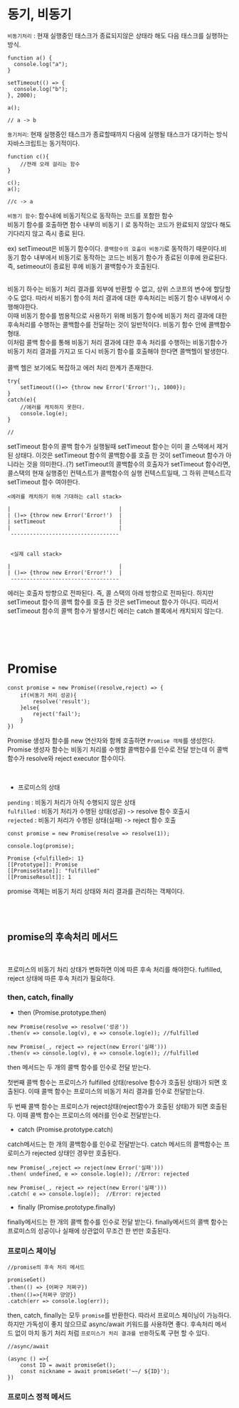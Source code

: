 # 동기, 비동기

`비동기처리` : 현재 실행중인 태스크가 종료되지않은 상태라 해도 다음 태스크를 실행하는 방식.

```
function a() {
  console.log("a");
}

setTimeout(() => {
  console.log("b");
}, 2000);

a();

// a -> b
```

`동기처리`: 현재 실행중인 태스크가 종료할때까지 다음에 실행될 태스크가 대기하는 방식
자바스크립트는 동기적이다.

```
function c(){
    //젼래 오래 걸리는 함수
}

c();
a();

//c -> a
```

`비동기 함수`: 함수내에 비동기적으로 동작하는 코드를 포함한 함수
<br />
비동기 함수를 호출하면 함수 내부의 비동기ㅣ로 동작하는 코드가 완료되지 않았다 해도 기다리지 않고 즉시 종료 된다.
<br />

ex) setTimeout은 비동기 함수이다. `콜백함수의 호출이 비동기`로 동작하기 때문이다.비동기 함수 내부에서 비동기로 동작하는 코드는 비동기 함수가 종료된 이후에 완료된다. 즉, setimeout이 종료된 후에 비동기 콜백함수가 호출된다.

<br />
비동기 하수는 비동기 처리 결과를 외부에 반환할 수 없고, 상위 스코프의 변수에 할당할 수도 없다. 따라서 비동기 함수의 처리 결과에 대한 후속처리는 비동기 함수 내부에서 수행해야한다.

<br />
이때 비동기 함수를 범용적으로 사용하기 위해 비동기 함수에 비동기 처리 결과에 대한 후속처리를 수행하는 콜백함수를 전달하는 것이 일반적이다. 비동기 함수 안에 콜백함수 형태.

<br />
이처럼 콜백 함수를 통해 비동기 처리 결과에 대한 후속 처리를 수행하는 비동기함수가 비동기 처리 결과를 가지고 또 다시 비동기 함수를 호출해야 한다면 콜백헬이 발생한다.
<br />
<br />
콜백 헬은 보기에도 복잡하고 에러 처리 한계가 존재한다.

```
try{
    setTimeout(()=> {throw new Error('Error!');, 1000});
}
catch(e){
    //에러를 캐치하지 못한다.
    console.log(e);
}

//
```

setTimeout 함수의 콜백 함수가 실행될때 setTimeout 함수는 이미 콜 스택에서 제거된 상태다. 이것은 setTimeout 함수의 콜백함수를 호출 한 것이 setTimeout 함수가 아니라는 것을 의미한다..(?)
setTimeout의 콜백함수의 호출자가 setTimeout 함수라면, 콜스택의 현재 실행중인 컨텍스트가 콜백함수의 실행 컨텍스트일때, 그 하위 콘텍스트각 setTimeout 함수 여야한다.

```
<에러를 캐치하기 위해 기대하는 call stack>

|                                  |
| ()=> {throw new Error('Error!')  |
| setTimeout                       |
|                                  |
 ----------------------------------


 <실제 call stack>

|                                  |
| ()=> {throw new Error('Error!')  |
 ----------------------------------
```

에러는 호출자 방향으로 전파된다. 즉, 콜 스택의 아래 방향으로 전파된다. 하지만 setTimeout 함수의 콜백 함수를 호출 한 것은 setTimeout 함수가 아니다. 띠라서 setTimeout 함수의 콜백 함수가 발생시킨 에러는 catch 블록에서 캐치되지 않는다.

<br />
<br />
<br />

# Promise

```
const promise = new Promise((resolve,reject) => {
    if(비동기 처리 성공){
        resolve('result');
    }else{
        reject('fail');
    }
})
```

Promise 생성자 함수를 new 연산자와 함께 호출하면 `Promise 객체`를 생성한다.
Promise 생성자 함수는 비동기 처리를 수행할 콜백함수를 인수로 전달 받는데 이 콜백 함수가 resolve와 reject executor 함수이다.

<br />

- 프로미스의 상태

`pending` : 비동기 처리가 아직 수행되지 않은 상태
<br />
`fulfilled` : 비동기 처리가 수행된 상태(성공) -> resolve 함수 호출시
<br />
`rejected` : 비동기 처리가 수행된 상태(실패) -> reject 함수 호출

```
const promise = new Promise(resolve => resolve(1));

console.log(promise);

Promise {<fulfilled>: 1}
[[Prototype]]: Promise
[[PromiseState]]: "fulfilled"
[[PromiseResult]]: 1
```

promise 객체는 비동기 처리 상태와 처리 결과를 관리하는 객체이다.

<br />
<br />

## promise의 후속처리 메서드

<br />

프로미스의 비동기 처리 상태가 변화하면 이에 따른 후속 처리를 해야한다.
fulfilled, reject 상태에 따른 후속 처리가 필요하다.

### then, catch, finally

- then (Promise.prototype.then)

```
new Promise(resolve => resolve('성공'))
.then(v => console.log(v), e => console.log(e)); //fulfilled

new Promise(_, reject => reject(new Error('실패')))
.then(v => console.log(v), e => console.log(e)); //fulfilled

```

then 메서드는 두 개의 콜백 함수를 인수로 전달 받는다.

첫번째 콜백 함수는 프로미스가 fulfilled 상태(resolve 함수가 호출된 상태)가 되면 호출된다. 이때 콜백 함수는 프로미스의 비동기 처리 결과를 인수로 전달받는다.

두 번째 콜백 함수는 프로미스가 reject상태(reject함수가 호출된 상태)가 되면 호출된다. 이때 콜백 함수는 프로미스의 에러를 인수로 전달받는다.

- catch (Promise.prototype.catch)

catch메서드는 한 개의 콜백함수를 인수로 전달받는다. catch 메서드의 콜백함수는 프로미스가 rejected 상태인 경우만 호출된다.

```
new Promise(_,reject => reject(new Error('실패')))
.then( undefined, e => console.log(e)); //Error: rejected

new Promise(_, reject => reject(new Error('실패')))
.catch( e => console.log(e));  //Error: rejected

```

- finally (Promise.prototype.finally)

finally메서드는 한 개의 콜백 함수를 인수로 전달 받는다. finally메서드의 콜백 함수는 프로미스의 성공이나 실패에 상관없이 무조건 한 번만 호출된다.

### 프로미스 체이닝

```
//promise의 후속 처리 메서드

promiseGet()
.then(() => {어쩌구 저쩌구})
.then(()=>{저쩌구 양양})
.catch(err => console.log(err));
```

then, catch, finally는 모두 `promise`를 반환한다. 따라서 프로미스 체이닝이 가능하다. 하지만 가독성이 좋지 않으므로 async/await 키워드를 사용하면 좋다. 후속처리 메서드 없이 마치 동기 처리 처럼 `프로미스가 처리 결과를 반환`하도록 구현 할 수 있다.

```
//async/await

(async () =>{
    const ID = await promiseGet();
    const nickname = await promiseGet('~~/ ${ID}');
})
```

### 프로미스 정적 메서드
